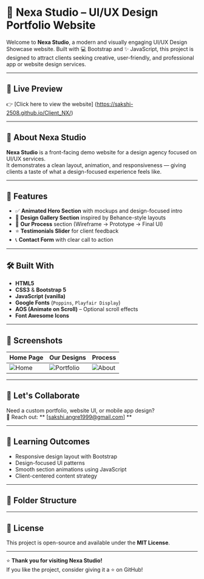 # 🎨 Nexa Studio – UI/UX Design Portfolio Website

Welcome to **Nexa Studio**, a modern and visually engaging UI/UX Design Showcase website. Built with 💻 Bootstrap and ✨ JavaScript, this project is designed to attract clients seeking creative, user-friendly, and professional app or website design services.

---

## 🚀 Live Preview

👉 [Click here to view the website] (https://sakshi-2508.github.io/Client_NX/)  


---

## 📌 About Nexa Studio

**Nexa Studio** is a front-facing demo website for a design agency focused on UI/UX services.  
It demonstrates a clean layout, animation, and responsiveness — giving clients a taste of what a design-focused experience feels like.

---

## 🧩 Features

- ✅ **Animated Hero Section** with mockups and design-focused intro
- 🎨 **Design Gallery Section** inspired by Behance-style layouts
- 🔄 **Our Process** section (Wireframe → Prototype → Final UI)
- ⭐ **Testimonials Slider** for client feedback
- 📞 **Contact Form** with clear call to action

---

## 🛠️ Built With

- **HTML5**
- **CSS3** & **Bootstrap 5**
- **JavaScript (vanilla)**
- **Google Fonts** (`Poppins`, `Playfair Display`)
- **AOS (Animate on Scroll)** – Optional scroll effects
- **Font Awesome Icons**

---

## 📸 Screenshots

| Home Page | Our Designs | Process |
|-----------|-------------|---------|
| ![Home](images/home.png) | ![Portfolio](images/portfolio.png) | ![About](images/about.png) |


---

## 🤝 Let's Collaborate

Need a custom portfolio, website UI, or mobile app design?  
📩 Reach out: ** [sakshi.angre1999@gmail.com] **

---

## 🧠 Learning Outcomes

- Responsive design layout with Bootstrap
- Design-focused UI patterns
- Smooth section animations using JavaScript
- Client-centered content strategy

---

## 📂 Folder Structure

---

## 📄 License

This project is open-source and available under the **MIT License**.

---

⭐️ **Thank you for visiting Nexa Studio!**  
If you like the project, consider giving it a ⭐️ on GitHub!


